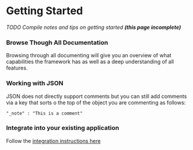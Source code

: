 # Getting Started

_TODO Compile notes and tips on getting started **\(this page incomplete\)**_

### Browse Though All Documentation

Browsing through all documenting will give you an overview of what capabilities the framework has as well as a deep understanding of all features.

### Working with JSON

JSON does not directly support comments but you can still add comments via a key that sorts o the top of the object you are commenting as follows:

 `"_note" : "This is a comment"`

### Integrate into your existing application

Follow the [integration instructions here](installation.md)

